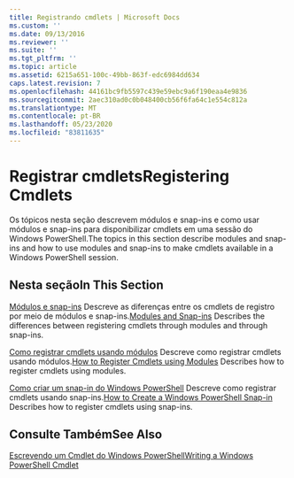 ```yaml
---
title: Registrando cmdlets | Microsoft Docs
ms.custom: ''
ms.date: 09/13/2016
ms.reviewer: ''
ms.suite: ''
ms.tgt_pltfrm: ''
ms.topic: article
ms.assetid: 6215a651-100c-49bb-863f-edc6984dd634
caps.latest.revision: 7
ms.openlocfilehash: 44161bc9fb5597c439e59ebc9a6f190eaa4e9836
ms.sourcegitcommit: 2aec310ad0c0b048400cb56f6fa64c1e554c812a
ms.translationtype: MT
ms.contentlocale: pt-BR
ms.lasthandoff: 05/23/2020
ms.locfileid: "83811635"
---
```

# <a name="registering-cmdlets"></a><span data-ttu-id="4dffd-102">Registrar cmdlets</span><span class="sxs-lookup"><span data-stu-id="4dffd-102">Registering Cmdlets</span></span>

<span data-ttu-id="4dffd-103">Os tópicos nesta seção descrevem módulos e snap-ins e como usar módulos e snap-ins para disponibilizar cmdlets em uma sessão do Windows PowerShell.</span><span class="sxs-lookup"><span data-stu-id="4dffd-103">The topics in this section describe modules and snap-ins and how to use modules and snap-ins to make cmdlets available in a Windows PowerShell session.</span></span>

## <a name="in-this-section"></a><span data-ttu-id="4dffd-104">Nesta seção</span><span class="sxs-lookup"><span data-stu-id="4dffd-104">In This Section</span></span>

<span data-ttu-id="4dffd-105">[Módulos e snap-ins](./modules-and-snap-ins.md) Descreve as diferenças entre os cmdlets de registro por meio de módulos e snap-ins.</span><span class="sxs-lookup"><span data-stu-id="4dffd-105">[Modules and Snap-ins](./modules-and-snap-ins.md) Describes the differences between registering cmdlets through modules and through snap-ins.</span></span>

<span data-ttu-id="4dffd-106">[Como registrar cmdlets usando módulos](./how-to-import-cmdlets-using-modules.md) Descreve como registrar cmdlets usando módulos.</span><span class="sxs-lookup"><span data-stu-id="4dffd-106">[How to Register Cmdlets using Modules](./how-to-import-cmdlets-using-modules.md) Describes how to register cmdlets using modules.</span></span>

<span data-ttu-id="4dffd-107">[Como criar um snap-in do Windows PowerShell](./how-to-create-a-windows-powershell-snap-in.md) Descreve como registrar cmdlets usando snap-ins.</span><span class="sxs-lookup"><span data-stu-id="4dffd-107">[How to Create a Windows PowerShell Snap-in](./how-to-create-a-windows-powershell-snap-in.md) Describes how to register cmdlets using snap-ins.</span></span>

## <a name="see-also"></a><span data-ttu-id="4dffd-108">Consulte Também</span><span class="sxs-lookup"><span data-stu-id="4dffd-108">See Also</span></span>

[<span data-ttu-id="4dffd-109">Escrevendo um Cmdlet do Windows PowerShell</span><span class="sxs-lookup"><span data-stu-id="4dffd-109">Writing a Windows PowerShell Cmdlet</span></span>](../cmdlet/cmdlet-overview.md)
